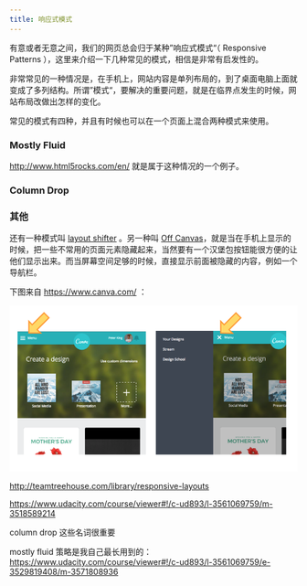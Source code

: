 ```yaml
---
title: 响应式模式
---
```


有意或者无意之间，我们的网页总会归于某种”响应式模式“（ Responsive Patterns ），这里来介绍一下几种常见的模式，相信是非常有启发性的。

非常常见的一种情况是，在手机上，网站内容是单列布局的，到了桌面电脑上面就变成了多列结构。所谓”模式“，要解决的重要问题，就是在临界点发生的时候，网站布局改做出怎样的变化。

常见的模式有四种，并且有时候也可以在一个页面上混合两种模式来使用。

### Mostly Fluid

<!-- 文字内容就参考 https://www.udacity.com/course/viewer#!/c-ud893/l-3561069759/m-3484798853 -->
<!-- 给出一个实际中采用这种方案的例子 -->
<http://www.html5rocks.com/en/> 就是属于这种情况的一个例子。

### Column Drop



### 其他

还有一种模式叫 [layout shifter](https://www.udacity.com/course/viewer#!/c-ud893/l-3561069759/m-3484798853) 。另一种叫 [Off Canvas](https://www.udacity.com/course/viewer#!/c-ud893/l-3561069759/m-3530719305)，就是当在手机上显示的时候，把一些不常用的页面元素隐藏起来，当然要有一个汉堡包按钮能很方便的让他们显示出来。而当屏幕空间足够的时候，直接显示前面被隐藏的内容，例如一个导航栏。

下图来自 <https://www.canva.com/> ：

![](images/pattern/hamburger.png)

http://teamtreehouse.com/library/responsive-layouts


https://www.udacity.com/course/viewer#!/c-ud893/l-3561069759/m-3518589214

column drop 这些名词很重要

mostly fluid 策略是我自己最长用到的：https://www.udacity.com/course/viewer#!/c-ud893/l-3561069759/e-3529819408/m-3571808936
